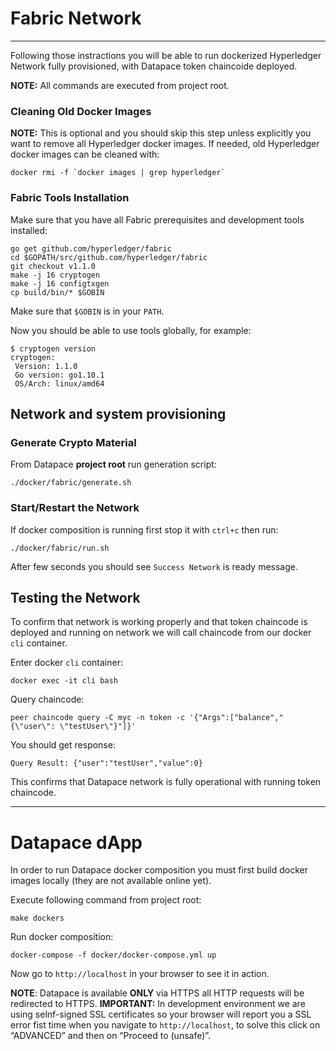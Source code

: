 # Fabric Network
---
Following those instractions you will be able to run dockerized Hyperledger Network fully provisioned, with Datapace token chaincoide deployed.

**NOTE:**  All commands are executed from project root.

### Cleaning Old Docker Images
**NOTE:**
This is optional and you should skip this step unless explicitly you want to remove all Hyperledger docker images. If needed, old Hyperledger docker images can be cleaned with:
```
docker rmi -f `docker images | grep hyperledger`
```

### Fabric Tools Installation
Make sure that you have all Fabric prerequisites and development tools installed:
```
go get github.com/hyperledger/fabric
cd $GOPATH/src/github.com/hyperledger/fabric
git checkout v1.1.0
make -j 16 cryptogen
make -j 16 configtxgen
cp build/bin/* $GOBIN
```

Make sure that `$GOBIN` is in your `PATH`.

Now you should be able to use tools globally, for example:

```
$ cryptogen version
cryptogen:
 Version: 1.1.0
 Go version: go1.10.1
 OS/Arch: linux/amd64
```

## Network and system provisioning

### Generate Crypto Material
From Datapace **project root** run generation script:
```
./docker/fabric/generate.sh
```

### Start/Restart the Network
If docker composition is running first stop it with `ctrl+c` then run:
```
./docker/fabric/run.sh
```
After few seconds you should see `Success Network` is ready message.

## Testing the Network
To confirm that network is working properly and that token chaincode is deployed and running on network
we will call chaincode from our docker `cli` container.

Enter docker `cli` container:

```
docker exec -it cli bash
```

Query chaincode:

```
peer chaincode query -C myc -n token -c '{"Args":["balance","{\"user\": \"testUser\"}"]}'
```

You should get response:
```
Query Result: {"user":"testUser","value":0}

```

This confirms that Datapace network is fully operational with running token chaincode.

---
# Datapace dApp
In order to run Datapace docker composition  you must first build docker images locally (they are not available online yet).

Execute following command from project root:
```
make dockers
```
Run docker composition:
```
docker-compose -f docker/docker-compose.yml up
```

Now go to `http://localhost` in your browser to see it in action.

**NOTE**: Datapace is available **ONLY** via HTTPS all HTTP requests will be redirected to HTTPS.
**IMPORTANT:** In development environment we are using selnf-signed SSL certificates so your browser will report you a SSL error fist time when you navigate to `http://localhost`, to solve this click on “ADVANCED” and then on “Proceed to <domain name> (unsafe)”.
